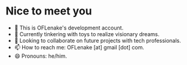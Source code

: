 # Nice to meet you

- 👋 This is OFLenake's development account.
- 🌱 Currently tinkering with toys to realize visionary dreams.
- 💞️ Looking to collaborate on future projects with tech professionals. 
- 📫 How to reach me: OFLenake [at] gmail [dot] com.
- 😄 Pronouns: he/him.

<!---
- 👀 Currently specializing in retail and business banking systems at Absa Group.
oflgggh/oflgggh is a ✨ special ✨ repository because its `README.md` (this file) appears on your GitHub profile.
You can click the Preview link to take a look at your changes.
--->

